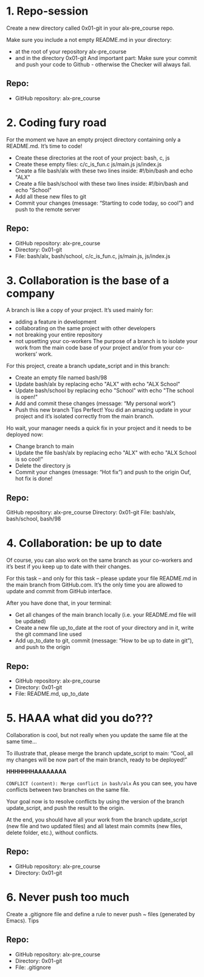 # 1. Repo-session

Create a new directory called 0x01-git in your alx-pre_course repo.

Make sure you include a not empty README.md in your directory:

- at the root of your repository alx-pre_course
- and in the directory 0x01-git
And important part: Make sure your commit and push your code to Github - otherwise the Checker will always fail.

## Repo:
- GitHub repository: alx-pre_course

# 2. Coding fury road

For the moment we have an empty project directory containing only a README.md. It’s time to code!

- Create these directories at the root of your project: bash, c, js
- Create these empty files:
c/c_is_fun.c
js/main.js
js/index.js
- Create a file bash/alx with these two lines inside: #!/bin/bash and echo "ALX"
- Create a file bash/school with these two lines inside: #!/bin/bash and echo "School"
- Add all these new files to git
- Commit your changes (message: “Starting to code today, so cool”) and push to the remote server

## Repo:
- GitHub repository: alx-pre_course
- Directory: 0x01-git
- File: bash/alx, bash/school, c/c_is_fun.c, js/main.js, js/index.js
   
# 3. Collaboration is the base of a company

A branch is like a copy of your project. It’s used mainly for:

- adding a feature in development
- collaborating on the same project with other developers
- not breaking your entire repository
- not upsetting your co-workers
The purpose of a branch is to isolate your work from the main code base of your project and/or from your co-workers’ work.

For this project, create a branch update_script and in this branch:

- Create an empty file named bash/98
- Update bash/alx by replacing echo "ALX" with echo "ALX School"
- Update bash/school by replacing echo "School" with echo "The school is open!"
- Add and commit these changes (message: “My personal work”)
- Push this new branch Tips
Perfect! You did an amazing update in your project and it’s isolated correctly from the main branch.

Ho wait, your manager needs a quick fix in your project and it needs to be deployed now:

- Change branch to main
- Update the file bash/alx by replacing echo "ALX" with echo "ALX School is so cool!"
- Delete the directory js
- Commit your changes (message: “Hot fix”) and push to the origin
Ouf, hot fix is done!

## Repo:
GitHub repository: alx-pre_course
Directory: 0x01-git
File: bash/alx, bash/school, bash/98
   
# 4. Collaboration: be up to date

Of course, you can also work on the same branch as your co-workers and it’s best if you keep up to date with their changes.

For this task – and only for this task – please update your file README.md in the main branch from GitHub.com. It’s the only time you are allowed to update and commit from GitHub interface.

After you have done that, in your terminal:

- Get all changes of the main branch locally (i.e. your README.md file will be updated)
- Create a new file up_to_date at the root of your directory and in it, write the git command line used
- Add up_to_date to git, commit (message: “How to be up to date in git”), and push to the origin

## Repo:
- GitHub repository: alx-pre_course
- Directory: 0x01-git
- File: README.md, up_to_date
   
# 5. HAAA what did you do???

Collaboration is cool, but not really when you update the same file at the same time…

To illustrate that, please merge the branch update_script to main: “Cool, all my changes will be now part of the main branch, ready to be deployed!”

<strong>HHHHHHHAAAAAAAA</strong>

<code>CONFLICT (content): Merge conflict in bash/alx</code>
As you can see, you have conflicts between two branches on the same file.

Your goal now is to resolve conflicts by using the version of the branch update_script, and push the result to the origin.

At the end, you should have all your work from the branch update_script (new file and two updated files) and all latest main commits (new files, delete folder, etc.), without conflicts.

## Repo:
- GitHub repository: alx-pre_course
- Directory: 0x01-git
   
# 6. Never push too much

Create a .gitignore file and define a rule to never push ~ files (generated by Emacs). Tips

## Repo:
- GitHub repository: alx-pre_course
- Directory: 0x01-git
- File: .gitignore
